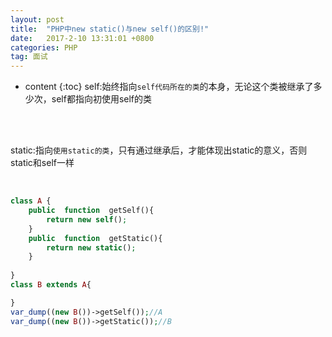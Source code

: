 ```yaml
---
layout: post
title:  "PHP中new static()与new self()的区别!"
date:   2017-2-10 13:31:01 +0800
categories: PHP
tag: 面试
---
```


* content
{:toc}
self:始终指向`self代码所在的类`的本身，无论这个类被继承了多少次，self都指向初使用self的类

<br/><br/>

static:指向`使用static的类`，只有通过继承后，才能体现出static的意义，否则static和self一样

<br/>

```PHP
class A {
	public  function  getSelf(){
        return new self();
    }
    public  function  getStatic(){
        return new static();
    }
    
}
class B extends A{

}
var_dump((new B())->getSelf());//A
var_dump((new B())->getStatic());//B
```




